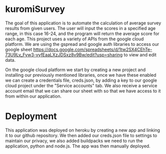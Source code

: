 # kuromiSurvey
The goal of this application is to automate the calculation of average survey results from given users. The user will input the scores in a specified age range, in this case 16-24, and the program will return the average score for each age.
This project uses a variety of APIs from the google cloud platform. We are using the gspread and google auth libraries to access our google sheet https://docs.google.com/spreadsheets/d/1tw2SX4CEhTe-73U9Lv_Fyw3-vyfEaaLXzJDSxz8v9Bw/edit?usp=sharing to view and edit data. 

On the google cloud platform we start by creating a new project and installing our previously mentioned libraries, once we have these enabled we can create a credentials file, creds.json, by adding a key to our google cloud project under the "Service accounts" tab. We also receive a service account email that we can share our sheet with so that we have access to it from within our application. 
# Deployment
This application was deployed on heroku by creating a new app and linking it to our github repository. We then added our creds.json file to settings to maintain our privacy, we also added buildpacks we need to run the application, python and node.js. The app was then manually deployed. 